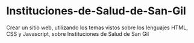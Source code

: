 # Instituciones-de-Salud-de-San-Gil

Crear un sitio web, utilizando los temas vistos sobre los lenguajes HTML, CSS y Javascript, sobre Instituciones de Salud de San Gil 